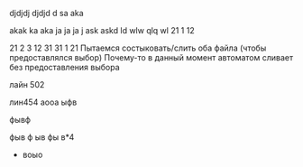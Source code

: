 djdjdj
djdjd
d
sa
aka

akak
ka
aka
ja
ja
ja
j
ask
askd
ld
wlw
qlq
wl
21
1
12

21
2
3
12
31
31
1
21
Пытаемся состыковать/слить оба файла (чтобы предоставлялся выбор)
Почему-то в данный момент автоматом сливает без предоставления выбора


лайн 502

лин454
аооа
ыфв

фывф


фыв
ф
ыв
фы
в*4
* воыо

